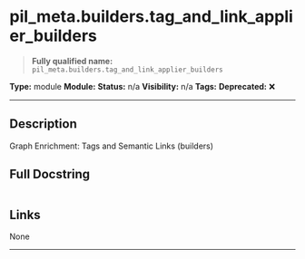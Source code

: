 # pil_meta.builders.tag_and_link_applier_builders
> **Fully qualified name:** `pil_meta.builders.tag_and_link_applier_builders`

**Type:** module
**Module:** 
**Status:** n/a
**Visibility:** n/a
**Tags:** 
**Deprecated:** ❌

---

## Description
Graph Enrichment: Tags and Semantic Links (builders)

## Full Docstring
```

```

## Links
None

---
